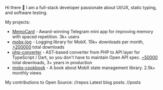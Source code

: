 Hi there 👋 I am a full-stack developer passionate about UI/UX, static typing, and software testing.

My projects:
- [MemoCard](https://github.com/kubk/memo-card) - Award-winning Telegram mini app for improving memory with spaced repetition. 3k+ users
- [mobx-log](https://github.com/kubk/mobx-log) - Logging library for MobX. 15k+ downloads per month, [>200000](https://npm-stat.com/charts.html?package=mobx-log&from=2016-02-12) total downloads
- [php-converter](https://github.com/riverwaysoft/php-converter) - AST-based converter from PHP to API layer for TypeScript / Dart, so you don't have to maintain Open API spec. [~50000](https://packagist.org/packages/riverwaysoft/php-converter) total downloads, 3+ years in production
- [mobx-cookbook](https://github.com/mobx-cookbook/mobx-cookbook.github.io) - A book about MobX state management library. 2.5k+ monthly views

My contributions to Open Source:
//repos
Latest blog posts:
//posts
